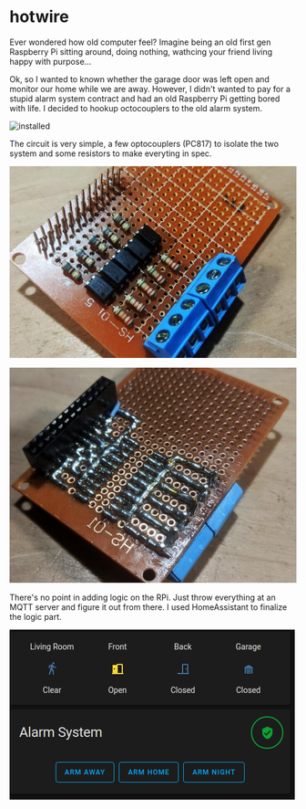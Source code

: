 # hotwire
Ever wondered how old computer feel? Imagine being an old first gen Raspberry Pi sitting around, doing nothing, wathcing your friend living happy with purpose... 

Ok, so I wanted to known whether the garage door was left open and monitor our home while we are away. However, I didn't wanted to pay for a stupid alarm system contract and had an old Raspberry Pi getting bored with life. I decided to hookup octocouplers to the old alarm system.

![installed]

The circuit is very simple, a few optocouplers (PC817) to isolate the two system and some resistors to make everyting in spec. 

![front]

![back]

There's no point in adding logic on the RPi. Just throw everything at an MQTT server and figure it out from there. I used HomeAssistant to finalize the logic part.

![result]

[installed]:https://github.com/northox/hotwire/raw/master/ "Old Alarm System with rpi board and shield"
[front]:https://github.com/northox/hotwire/raw/master/front.jpeg "Front of shield"
[back]:https://github.com/northox/hotwire/raw/master/back.jpeg "back of shield"
[result]:https://github.com/northox/hotwire/raw/master/result.png "Result"
